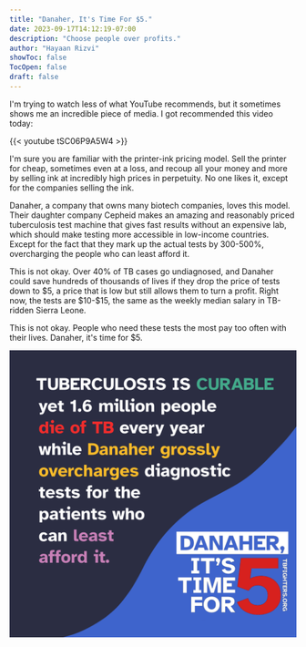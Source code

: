 ```yaml
---
title: "Danaher, It's Time For $5."
date: 2023-09-17T14:12:19-07:00
description: "Choose people over profits."
author: "Hayaan Rizvi"
showToc: false
TocOpen: false
draft: false
---
```


I'm trying to watch less of what YouTube recommends, but it sometimes shows me an incredible piece of media. I got recommended this video today:

{{< youtube tSC06P9A5W4 >}} <br>

I'm sure you are familiar with the printer-ink pricing model. Sell the printer for cheap, sometimes even at a loss, and recoup all your money and more by selling ink at incredibly high prices in perpetuity. No one likes it, except for the companies selling the ink.

Danaher, a company that owns many biotech companies, loves this model. Their daughter company Cepheid makes an amazing and reasonably priced tuberculosis test machine that gives fast results without an expensive lab, which should make testing more accessible in low-income countries. Except for the fact that they mark up the actual tests by 300-500%, overcharging the people who can least afford it.

This is not okay. Over 40% of TB cases go undiagnosed, and Danaher could save hundreds of thousands of lives if they drop the price of tests down to \$5, a price that is low but still allows them to turn a profit. Right now, the tests are \$10-\$15, the same as the weekly median salary in TB-ridden Sierra Leone.

This is not okay. People who need these tests the most pay too often with their lives. Danaher, it's time for \$5.

![](tbfighters.png)